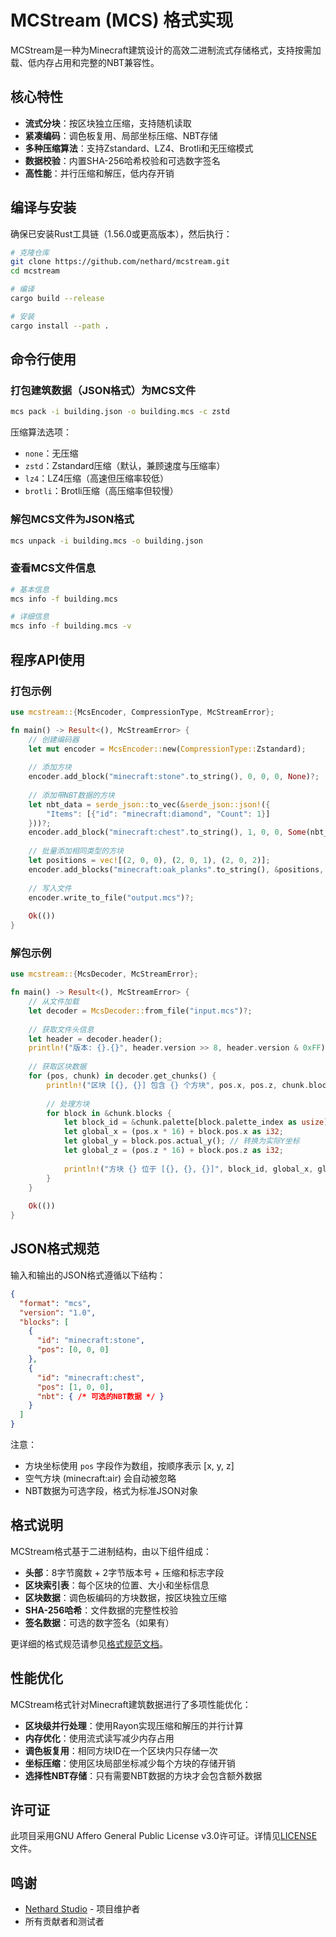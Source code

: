 # MCStream (MCS) 格式实现

MCStream是一种为Minecraft建筑设计的高效二进制流式存储格式，支持按需加载、低内存占用和完整的NBT兼容性。

## 核心特性

- **流式分块**：按区块独立压缩，支持随机读取
- **紧凑编码**：调色板复用、局部坐标压缩、NBT存储
- **多种压缩算法**：支持Zstandard、LZ4、Brotli和无压缩模式
- **数据校验**：内置SHA-256哈希校验和可选数字签名
- **高性能**：并行压缩和解压，低内存开销

## 编译与安装

确保已安装Rust工具链（1.56.0或更高版本），然后执行：

```bash
# 克隆仓库
git clone https://github.com/nethard/mcstream.git
cd mcstream

# 编译
cargo build --release

# 安装
cargo install --path .
```

## 命令行使用

### 打包建筑数据（JSON格式）为MCS文件

```bash
mcs pack -i building.json -o building.mcs -c zstd
```

压缩算法选项：
- `none`：无压缩
- `zstd`：Zstandard压缩（默认，兼顾速度与压缩率）
- `lz4`：LZ4压缩（高速但压缩率较低）
- `brotli`：Brotli压缩（高压缩率但较慢）

### 解包MCS文件为JSON格式

```bash
mcs unpack -i building.mcs -o building.json
```

### 查看MCS文件信息

```bash
# 基本信息
mcs info -f building.mcs

# 详细信息
mcs info -f building.mcs -v
```

## 程序API使用

### 打包示例

```rust
use mcstream::{McsEncoder, CompressionType, McStreamError};

fn main() -> Result<(), McStreamError> {
    // 创建编码器
    let mut encoder = McsEncoder::new(CompressionType::Zstandard);
    
    // 添加方块
    encoder.add_block("minecraft:stone".to_string(), 0, 0, 0, None)?;
    
    // 添加带NBT数据的方块
    let nbt_data = serde_json::to_vec(&serde_json::json!({
        "Items": [{"id": "minecraft:diamond", "Count": 1}]
    }))?;
    encoder.add_block("minecraft:chest".to_string(), 1, 0, 0, Some(nbt_data))?;
    
    // 批量添加相同类型的方块
    let positions = vec![(2, 0, 0), (2, 0, 1), (2, 0, 2)];
    encoder.add_blocks("minecraft:oak_planks".to_string(), &positions, None)?;
    
    // 写入文件
    encoder.write_to_file("output.mcs")?;
    
    Ok(())
}
```

### 解包示例

```rust
use mcstream::{McsDecoder, McStreamError};

fn main() -> Result<(), McStreamError> {
    // 从文件加载
    let decoder = McsDecoder::from_file("input.mcs")?;
    
    // 获取文件头信息
    let header = decoder.header();
    println!("版本: {}.{}", header.version >> 8, header.version & 0xFF);
    
    // 获取区块数据
    for (pos, chunk) in decoder.get_chunks() {
        println!("区块 [{}, {}] 包含 {} 个方块", pos.x, pos.z, chunk.blocks.len());
        
        // 处理方块
        for block in &chunk.blocks {
            let block_id = &chunk.palette[block.palette_index as usize];
            let global_x = (pos.x * 16) + block.pos.x as i32;
            let global_y = block.pos.actual_y(); // 转换为实际Y坐标
            let global_z = (pos.z * 16) + block.pos.z as i32;
            
            println!("方块 {} 位于 [{}, {}, {}]", block_id, global_x, global_y, global_z);
        }
    }
    
    Ok(())
}
```

## JSON格式规范

输入和输出的JSON格式遵循以下结构：

```json
{
  "format": "mcs",
  "version": "1.0",
  "blocks": [
    {
      "id": "minecraft:stone",
      "pos": [0, 0, 0]
    },
    {
      "id": "minecraft:chest",
      "pos": [1, 0, 0],
      "nbt": { /* 可选的NBT数据 */ }
    }
  ]
}
```

注意：
- 方块坐标使用 `pos` 字段作为数组，按顺序表示 [x, y, z]
- 空气方块 (minecraft:air) 会自动被忽略
- NBT数据为可选字段，格式为标准JSON对象

## 格式说明

MCStream格式基于二进制结构，由以下组件组成：

- **头部**：8字节魔数 + 2字节版本号 + 压缩和标志字段
- **区块索引表**：每个区块的位置、大小和坐标信息
- **区块数据**：调色板编码的方块数据，按区块独立压缩
- **SHA-256哈希**：文件数据的完整性校验
- **签名数据**：可选的数字签名（如果有）

更详细的格式规范请参见[格式规范文档](FORMAT.md)。

## 性能优化

MCStream格式针对Minecraft建筑数据进行了多项性能优化：

- **区块级并行处理**：使用Rayon实现压缩和解压的并行计算
- **内存优化**：使用流式读写减少内存占用
- **调色板复用**：相同方块ID在一个区块内只存储一次
- **坐标压缩**：使用区块局部坐标减少每个方块的存储开销
- **选择性NBT存储**：只有需要NBT数据的方块才会包含额外数据

## 许可证

此项目采用GNU Affero General Public License v3.0许可证。详情见[LICENSE](LICENSE)文件。

## 鸣谢

- [Nethard Studio](https://github.com/nethard-project) - 项目维护者
- 所有贡献者和测试者 
